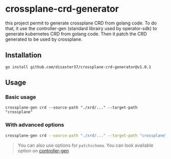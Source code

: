 # crossplane-crd-generator

this project permit to generate crossplane CRD from golang code.
To do that, it use the controller-gen (standard librairy used by operator-sdk) to generate kubernetes CRD from golang code. Then it patch the CRD generated to be used by crossplane.

## Installation

```
go install github.com/disaster37/crossplane-crd-generator@v1.0.1
```

## Usage

### Basic usage
```
crossplane-gen crd --source-path "./xrd/..." --target-path "crossplane"
```

### With advanced options
```bash
crossplane-gen crd --source-path "./xrd/..." --target-path "crossplane" --crd-options "generateEmbeddedObjectMeta=true" --crd-options "maxDescLen=0" --claim-name test --claim-plural-name tests
```

> You can also use options for `patchschema`. You can look available option on [controller-gen](https://book.kubebuilder.io/reference/controller-gen.html)